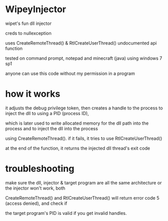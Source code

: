 # WipeyInjector

wipet's fun dll injector

creds to nullexception

uses CreateRemoteThread() & RtlCreateUserThread() undocumented api function

tested on command prompt, notepad and minecraft (java) using windows 7 sp1

anyone can use this code without my permission in a program


# how it works

it adjusts the debug privilege token, then creates a handle to the process to inject the dll to using a PID (process ID),

which is later used to write allocated memory for the dll path into the process and to inject the dll into the process

using CreateRemoteThread(). if it fails, it tries to use RtlCreateUserThread()

at the end of the function, it returns the injected dll thread's exit code

# troubleshooting

make sure the dll, injector & target program are all the same architecture or the injector won't work, both

CreateRemoteThread() and RtlCreateUserThread() will return error code 5 (access denied), and check if

the target program's PID is valid if you get invalid handles.
